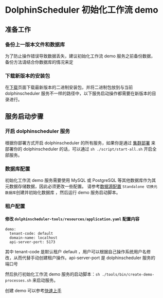 # DolphinScheduler 初始化工作流 demo

## 准备工作

### 备份上一版本文件和数据库

为了防止操作错误导致数据丢失，建议初始化工作流 demo 服务之前备份数据，备份方法请结合你数据库的情况来定

### 下载新版本的安装包

在[下载](/zh-cn/download/download.html)页面下载最新版本的二进制安装包，并将二进制包放到与当前 dolphinscheduler 服务不一样的路径中，以下服务启动操作都需要在新版本的目录进行。

## 服务启动步骤

### 开启 dolphinscheduler 服务

根据你部署方式开启 dolphinscheduler 的所有服务，如果你是通过 [集群部署](installation/cluster.md) 来部署你的 dolphinscheduler 的话，可以通过 `sh ./script/start-all.sh` 开启全部服务。

### 数据库配置

初始化工作流 demo 服务需要使用 MySQL 或 PostgreSQL 等其他数据库作为其元数据存储数据，因此必须更改一些配置。
请参考[数据源配置](howto/datasource-setting.md) `Standalone 切换元数据库`创建并初始化数据库 ，然后运行 demo 服务启动脚本。

### 租户配置

#### 修改 `dolphinscheduler-tools/resources/application.yaml` 配置内容

```
demo:
  tenant-code: default
  domain-name: localhost
  api-server-port: 5173
```

其中 tenant-code 是默认租户 default ，用户可以根据自己操作系统用户名修改，从而代替手动创建租户操作。api-server-port 是 dolphinscheduler 服务的端口号

然后执行初始化工作流 demo 服务的启动脚本：`sh ./tools/bin/create-demo-processes.sh` 来启动服务。

创建 demo 可以参考[快速上手](start/quick-start.md)


